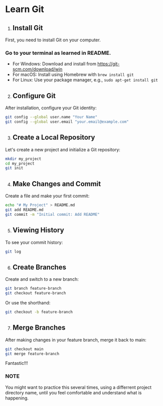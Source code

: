 # Learn Git

1. ## Install Git

First, you need to install Git on your computer.

### Go to your terminal as learned in README.

- For Windows: Download and install from
https://git-scm.com/download/win
- For macOS: Install using Homebrew with `brew install git`
- For Linux: Use your package manager, e.g., `sudo apt-get install git`

2. ## Configure Git

After installation, configure your Git identity:

```bash
git config --global user.name "Your Name"
git config --global user.email "your.email@example.com"
```

3. ## Create a Local Repository

Let's create a new project and initialize a Git repository:

```bash
mkdir my_project
cd my_project
git init
```

4. ## Make Changes and Commit

Create a file and make your first commit:

```bash
echo "# My Project" > README.md
git add README.md
git commit -m "Initial commit: Add README"
```

5. ## Viewing History

To see your commit history:

```bash
git log
```

6. ## Create Branches

Create and switch to a new branch:

```bash
git branch feature-branch
git checkout feature-branch
```

Or use the shorthand:

```bash
git checkout -b feature-branch
```

7. ## Merge Branches

After making changes in your feature branch, merge it back to main:

```bash
git checkout main
git merge feature-branch
```


Fantastic!!!

### NOTE
You might want to practice this several times, using a differrent project directory name, until you feel comfortable and understand what is happening.
